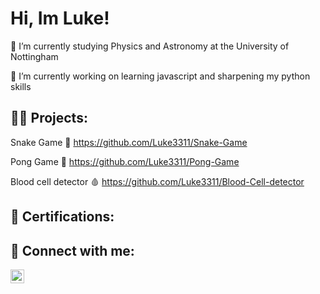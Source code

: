 <h1>Hi, Im Luke! </h1>
🔭 I’m currently studying Physics and Astronomy at the University of Nottingham

🌱 I’m currently working on learning javascript and sharpening my python skills



<h2>👨‍💻 Projects:</h2>

Snake Game 🐍
https://github.com/Luke3311/Snake-Game

Pong Game 🏓
https://github.com/Luke3311/Pong-Game

Blood cell detector 🩸
https://github.com/Luke3311/Blood-Cell-detector


<h2> 🥈 Certifications: </h2>


<h2> 🤳 Connect with me:</h2>

[<img align="left" alt="Lukeandreas.p_ | Instagram" width="22px" src="https://cdn.jsdelivr.net/npm/simple-icons@v3/icons/instagram.svg" />][instagram]

[instagram]: https://www.instagram.com/lukeandreas.p_/


<!--


- 🔭 I’m currently working on ...
- 🌱 I’m currently learning ...
- 👯 I’m looking to collaborate on ...
- 🤔 I’m looking for help with ...
- 💬 Ask me about ...
- 📫 How to reach me: ...
- 😄 Pronouns: ...
- ⚡ Fun fact: ...
-->

